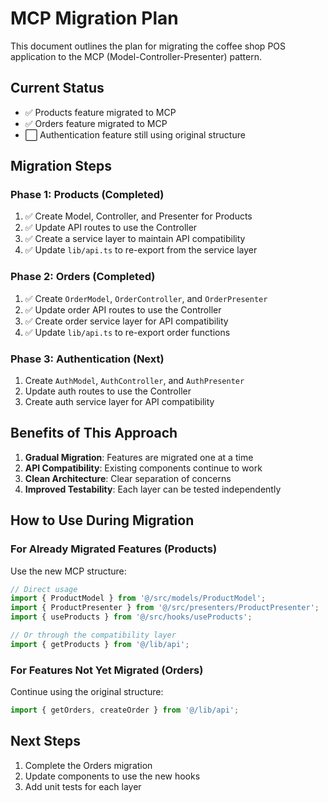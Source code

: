 # MCP Migration Plan

This document outlines the plan for migrating the coffee shop POS application to the MCP (Model-Controller-Presenter) pattern.

## Current Status

- ✅ Products feature migrated to MCP
- ✅ Orders feature migrated to MCP
- ⬜ Authentication feature still using original structure

## Migration Steps

### Phase 1: Products (Completed)

1. ✅ Create Model, Controller, and Presenter for Products
2. ✅ Update API routes to use the Controller
3. ✅ Create a service layer to maintain API compatibility
4. ✅ Update `lib/api.ts` to re-export from the service layer

### Phase 2: Orders (Completed)

1. ✅ Create `OrderModel`, `OrderController`, and `OrderPresenter`
2. ✅ Update order API routes to use the Controller
3. ✅ Create order service layer for API compatibility
4. ✅ Update `lib/api.ts` to re-export order functions

### Phase 3: Authentication (Next)

1. Create `AuthModel`, `AuthController`, and `AuthPresenter`
2. Update auth routes to use the Controller
3. Create auth service layer for API compatibility

## Benefits of This Approach

1. **Gradual Migration**: Features are migrated one at a time
2. **API Compatibility**: Existing components continue to work
3. **Clean Architecture**: Clear separation of concerns
4. **Improved Testability**: Each layer can be tested independently

## How to Use During Migration

### For Already Migrated Features (Products)

Use the new MCP structure:

```typescript
// Direct usage
import { ProductModel } from '@/src/models/ProductModel';
import { ProductPresenter } from '@/src/presenters/ProductPresenter';
import { useProducts } from '@/src/hooks/useProducts';

// Or through the compatibility layer
import { getProducts } from '@/lib/api';
```

### For Features Not Yet Migrated (Orders)

Continue using the original structure:

```typescript
import { getOrders, createOrder } from '@/lib/api';
```

## Next Steps

1. Complete the Orders migration
2. Update components to use the new hooks
3. Add unit tests for each layer